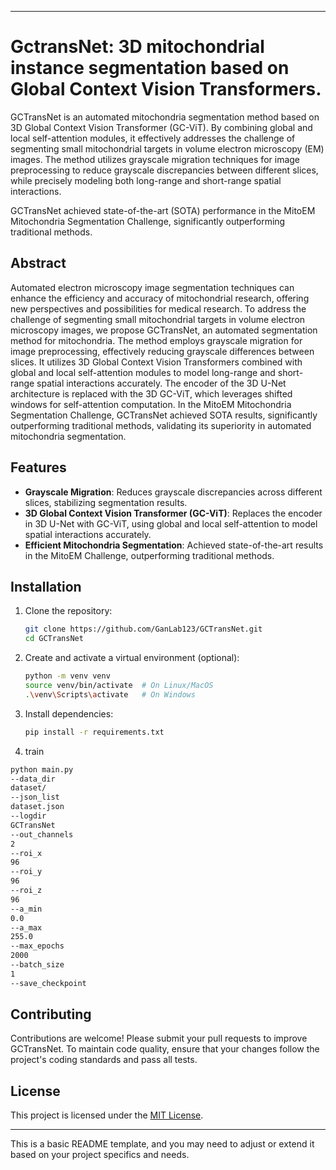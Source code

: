 
---

# GctransNet: 3D mitochondrial instance segmentation based on Global Context Vision Transformers.

GCTransNet is an automated mitochondria segmentation method based on 3D Global Context Vision Transformer (GC-ViT). By combining global and local self-attention modules, it effectively addresses the challenge of segmenting small mitochondrial targets in volume electron microscopy (EM) images. The method utilizes grayscale migration techniques for image preprocessing to reduce grayscale discrepancies between different slices, while precisely modeling both long-range and short-range spatial interactions. 

GCTransNet achieved state-of-the-art (SOTA) performance in the MitoEM Mitochondria Segmentation Challenge, significantly outperforming traditional methods.

## Abstract

Automated electron microscopy image segmentation techniques can enhance the efficiency and accuracy of mitochondrial research, offering new perspectives and possibilities for medical research. To address the challenge of segmenting small mitochondrial targets in volume electron microscopy images, we propose GCTransNet, an automated segmentation method for mitochondria. The method employs grayscale migration for image preprocessing, effectively reducing grayscale differences between slices. It utilizes 3D Global Context Vision Transformers combined with global and local self-attention modules to model long-range and short-range spatial interactions accurately. The encoder of the 3D U-Net architecture is replaced with the 3D GC-ViT, which leverages shifted windows for self-attention computation. In the MitoEM Mitochondria Segmentation Challenge, GCTransNet achieved SOTA results, significantly outperforming traditional methods, validating its superiority in automated mitochondria segmentation.

## Features

- **Grayscale Migration**: Reduces grayscale discrepancies across different slices, stabilizing segmentation results.
- **3D Global Context Vision Transformer (GC-ViT)**: Replaces the encoder in 3D U-Net with GC-ViT, using global and local self-attention to model spatial interactions accurately.
- **Efficient Mitochondria Segmentation**: Achieved state-of-the-art results in the MitoEM Challenge, outperforming traditional methods.

## Installation

1. Clone the repository:

   ```bash
   git clone https://github.com/GanLab123/GCTransNet.git
   cd GCTransNet
   ```

2. Create and activate a virtual environment (optional):

   ```bash
   python -m venv venv
   source venv/bin/activate  # On Linux/MacOS
   .\venv\Scripts\activate   # On Windows
   ```

3. Install dependencies:

   ```bash
   pip install -r requirements.txt
   ```

4. train
   
```bash
python main.py
--data_dir
dataset/
--json_list
dataset.json
--logdir
GCTransNet
--out_channels
2
--roi_x
96
--roi_y
96
--roi_z
96
--a_min
0.0
--a_max
255.0
--max_epochs
2000
--batch_size
1
--save_checkpoint
```

## Contributing

Contributions are welcome! Please submit your pull requests to improve GCTransNet. To maintain code quality, ensure that your changes follow the project's coding standards and pass all tests.

## License

This project is licensed under the [MIT License](LICENSE).

---

This is a basic README template, and you may need to adjust or extend it based on your project specifics and needs.
